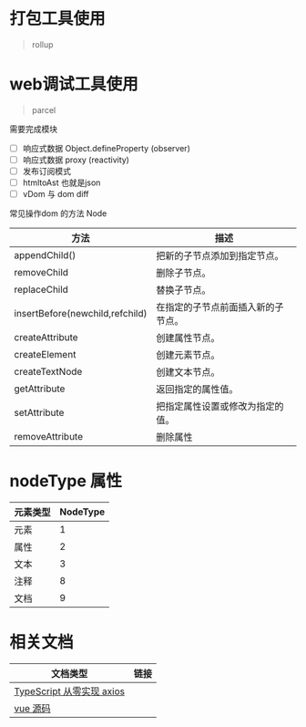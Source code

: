 # 打包工具使用 
> rollup
# web调试工具使用 
> parcel

需要完成模块
  - [ ] 响应式数据 Object.defineProperty (observer)
  - [ ] 响应式数据 proxy (reactivity)
  - [ ] 发布订阅模式
  - [ ] htmltoAst 也就是json
  - [ ] vDom 与 dom diff

常见操作dom 的方法 Node

| 方法 |	描述 |
|-|-|
|appendChild()|	把新的子节点添加到指定节点。|
|removeChild|	删除子节点。|
|replaceChild|	替换子节点。|
|insertBefore(newchild,refchild)|	在指定的子节点前面插入新的子节点。|
|createAttribute|	创建属性节点。|
|createElement|	创建元素节点。|
|createTextNode|	创建文本节点。|
|getAttribute|	返回指定的属性值。|
|setAttribute|	把指定属性设置或修改为指定的值。|
|removeAttribute| 删除属性 |

# nodeType 属性

|元素类型	| NodeType|
|-|-|
|元素	| 1|
|属性	| 2|
|文本	| 3|
|注释	| 8|
|文档	| 9|


# 相关文档


|文档类型	| 链接|
|-|-|
|[TypeScript 从零实现 axios](https://hpstream.github.io/ts-axios/chapter1/)	| |
|[vue 源码](https://ustbhuangyi.github.io/vue-analysis/v2/reactive/reactive-object.html#initstate)	| |

